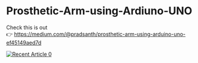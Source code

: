 # Prosthetic-Arm-using-Ardiuno-UNO

Check this is out  
👉
  https://medium.com/@pradsanth/prosthetic-arm-using-arduino-uno-ef45149aed7d
 
<a target="_blank" href="https://medium.com/@pradsanth/prosthetic-arm-using-arduino-uno-ef45149aed7d"><img src="https://miro.medium.com/max/296/1*NPFvWUio8ibGNPDeFDWDcg.webp" alt="Recent Article 0"> 
